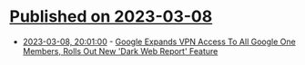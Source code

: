# [Published on 2023-03-08](index.md)

* [2023-03-08, 20:01:00](https://yro.slashdot.org/story/23/03/08/1729224/google-expands-vpn-access-to-all-google-one-members-rolls-out-new-dark-web-report-feature?utm_source=rss1.0mainlinkanon&utm_medium=feed) - [Google Expands VPN Access To All Google One Members, Rolls Out New 'Dark Web Report' Feature](https://yro.slashdot.org/story/23/03/08/1729224/google-expands-vpn-access-to-all-google-one-members-rolls-out-new-dark-web-report-feature?utm_source=rss1.0mainlinkanon&utm_medium=feed)
